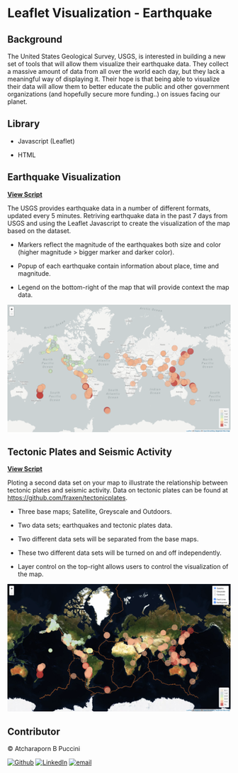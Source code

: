 # Leaflet Visualization - Earthquake

## Background

The United States Geological Survey, USGS, is interested in building a new set of tools that will allow them visualize their earthquake data. They collect a massive amount of data from all over the world each day, but they lack a meaningful way of displaying it. Their hope is that being able to visualize their data will allow them to better educate the public and other government organizations (and hopefully secure more funding..) on issues facing our planet.

## Library

- Javascript (Leaflet)

- HTML

## Earthquake Visualization

**[View Script](Leaflet-Step-1/static/js/logic.js)**

The USGS provides earthquake data in a number of different formats, updated every 5 minutes. Retriving earthquake data in the past 7 days from USGS and using the Leaflet Javascript to create the visualization of the map based on the dataset.

- Markers reflect the magnitude of the earthquakes both size and color (higher magnitude > bigger marker and darker color).

- Popup of each earthquake contain information about place, time and magnitude.

- Legend on the bottom-right of the map that will provide context the map data.

<p align="center">
  <img src="Images/leaflet_01.png">
</p>

## Tectonic Plates and Seismic Activity

**[View Script](Leaflet-Step-2/static/js/logic.js)**

Ploting a second data set on your map to illustrate the relationship between tectonic plates and seismic activity. Data on tectonic plates can be found at https://github.com/fraxen/tectonicplates.

- Three base maps; Satellite, Greyscale and Outdoors.

- Two data sets; earthquakes and tectonic plates data.

- Two different data sets will be separated from the base maps.

- These two different data sets will be turned on and off independently.

- Layer control on the top-right allows users to control the visualization of the map.

<p align="center">
  <img src="Images/leaflet_02.png">
</p>

## Contributor

<a>© Atcharaporn B Puccini</a>

<p><a href="https://github.com/abpuccini" target="_blank"><img alt="Github" src="https://img.shields.io/badge/GitHub-%2312100E.svg?&style=for-the-badge&logo=Github&logoColor=white" /></a> 
<a href="https://www.linkedin.com/in/thomas-guibert" target="_blank"><img alt="LinkedIn" src="https://img.shields.io/badge/linkedin-%230077B5.svg?&style=for-the-badge&logo=linkedin&logoColor=white" /></a> 
<a href="b.atcharaporn@gmail.com"><img alt="email" src="https://img.shields.io/badge/Email-b.atcharaporn%40gamil.com-yellowgreen?style=for-the-badge"/></a>
</p>


